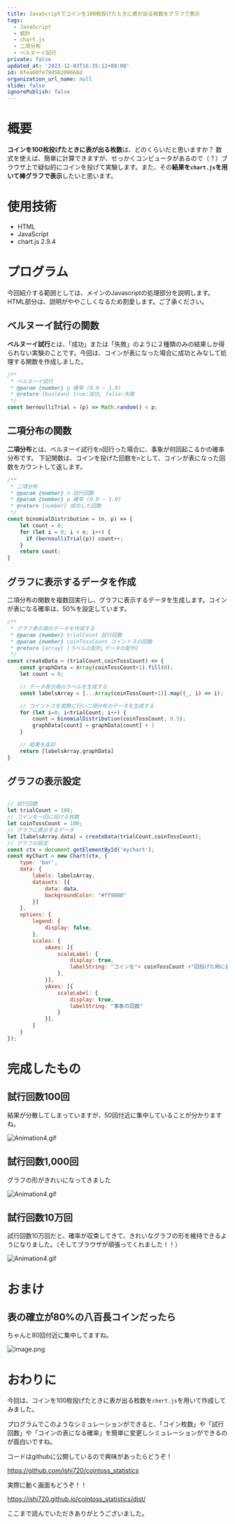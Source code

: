 ```yaml
---
title: JavaScriptでコインを100枚投げたときに表が出る枚数をグラフで表示
tags:
  - JavaScript
  - 統計
  - chart.js
  - 二項分布
  - ベルヌーイ試行
private: false
updated_at: '2023-12-03T16:35:12+09:00'
id: 6fea60fe79d56209668d
organization_url_name: null
slide: false
ignorePublish: false
---
```

# 概要

**コインを100枚投げたときに表が出る枚数**は、どのくらいだと思いますか？
数式を使えば、簡単に計算できますが、せっかくコンピュータがあるので（？）ブラウザ上で疑似的にコインを投げて実験します。また、その**結果を`chart.js`を用いて棒グラフで表示**したいと思います。


# 使用技術


- HTML
- JavaScript
- chart.js 2.9.4

# プログラム

今回紹介する範囲としては、メインのJavascriptの処理部分を説明します。HTML部分は、説明がややこしくなるため割愛します。ご了承ください。

## ベルヌーイ試行の関数

**ベルヌーイ試行**とは、「成功」または「失敗」のように２種類のみの結果しか得られない実験のことです。今回は、コインが表になった場合に成功とみなして処理する関数を作成しました。

```js
/**
 * ベルヌーイ試行
 * @param {number} p 確率 (0.0 ~ 1.0)
 * @return {boolean} true:成功, false:失敗
 */
const bernoulliTrial = (p) => Math.random() < p;
```

## 二項分布の関数

**二項分布**とは、ベルヌーイ試行を`n`回行った場合に、事象が何回起こるかの確率分布です。
下記関数は、コインを投げた回数を`n`として、コインが表になった回数をカウントして返します。

```js
/**
 * 二項分布
 * @param {number} n 試行回数
 * @param {number} p 確率 (0.0 ~ 1.0)
 * @return {number} 成功した回数
 */
const binomialDistribution = (n, p) => {
    let count = 0;
    for (let i = 0; i < n; i++) {
      if (bernoulliTrial(p)) count++;
    }
    return count;
}
```

## グラフに表示するデータを作成

二項分布の関数を複数回実行し、グラフに表示するデータを生成します。コインが表になる確率は、50%を設定しています。


```js
/**
 * グラフ表示用のデータを作成する
 * @param {number} trialCount 試行回数
 * @param {number} coinTossCount コイントスの回数
 * @return {array} [ラベルの配列,データの配列]
 */
const createData = (trialCount,coinTossCount) => {
    const graphData = Array(coinTossCount+1).fill(0);
    let count = 0;

    // データ表示用のラベルを生成する
    const labelsArray = [...Array(coinTossCount+1)].map((_, i) => i);

    // コイントスを実際に行い二項分布のデータを生成する
    for (let i=0; i<trialCount; i++) {
        count = binomialDistribution(coinTossCount, 0.5);
        graphData[count] = graphData[count] + 1
    }

    // 結果を返却
    return [labelsArray,graphData]
}
```


## グラフの表示設定

```js

// 試行回数
let trialCount = 100;
// コインを一回に投げる枚数
let coinTossCount = 100;
// グラフに表示するデータ
let [labelsArray,data] = createData(trialCount,coinTossCount);
// グラフの設定
const ctx = document.getElementById('mychart');
const myChart = new Chart(ctx, {
    type: 'bar',
    data: {
        labels: labelsArray,
        datasets: [{
            data: data,
            backgroundColor: "#ff9800"
        }]
    },
    options: {
        legend: {
            display: false,
        },
        scales: {
            xAxes: [{
                scaleLabel: {
                    display: true,
                    labelString: "コインを"+ coinTossCount +"回投げた時に表になった数回"
                },
            }],
            yAxes: [{
                scaleLabel: {
                    display: true,
                    labelString: "事象の回数"
                }
            }],
        }
    }
});
```


# 完成したもの

## 試行回数100回

結果が分散してしまっていますが、50回付近に集中していることが分かりますね。

![Animation4.gif](https://qiita-image-store.s3.ap-northeast-1.amazonaws.com/0/473097/59d09e6c-6990-66ad-1e28-68ce6743cfee.gif)

## 試行回数1,000回

グラフの形がきれいになってきました

![Animation4.gif](https://qiita-image-store.s3.ap-northeast-1.amazonaws.com/0/473097/476c1c27-3390-512b-c18b-d4ff6572620e.gif)

## 試行回数10万回

試行回数10万回だと、確率が収束してきて、きれいなグラフの形を維持できるようになりました。（そしてブラウザが頑張ってくれました！！）

![Animation4.gif](https://qiita-image-store.s3.ap-northeast-1.amazonaws.com/0/473097/3fdc6903-71e4-7eea-fc5d-da1c7631f2ec.gif)


# おまけ

## 表の確立が80%の八百長コインだったら 

ちゃんと80回付近に集中してますね。

![image.png](https://qiita-image-store.s3.ap-northeast-1.amazonaws.com/0/473097/0798d899-583e-3600-1f79-4209f22c3329.png)


# おわりに

今回は、コインを100枚投げたときに表が出る枚数を`chert.js`を用いて作成してみました。

プログラムでこのようなシミュレーションができると、「コイン枚数」や「試行回数」や「コインの表になる確率」を簡単に変更しシミュレーションができるのが面白いですね。

コードはgithubに公開しているので興味があったらどうぞ！

https://github.com/ishi720/cointoss_statistics

実際に動く画面もどうぞ！！

https://ishi720.github.io/cointoss_statistics/dist/

ここまで読んでいただきありがとうございました。

